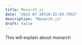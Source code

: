 ```yaml
---
title: Monarch.js
date: "2023-07-30T20:15:59.795Z"
description: "Monarch.js"
draft: false
---
```


This will explain about monarch